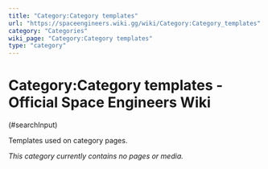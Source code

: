 ```yaml
---
title: "Category:Category templates"
url: "https://spaceengineers.wiki.gg/wiki/Category:Category_templates"
category: "Categories"
wiki_page: "Category:Category templates"
type: "category"
---
```


# Category:Category templates - Official Space Engineers Wiki

(#searchInput)

Templates used on category pages.

_This category currently contains no pages or media._
